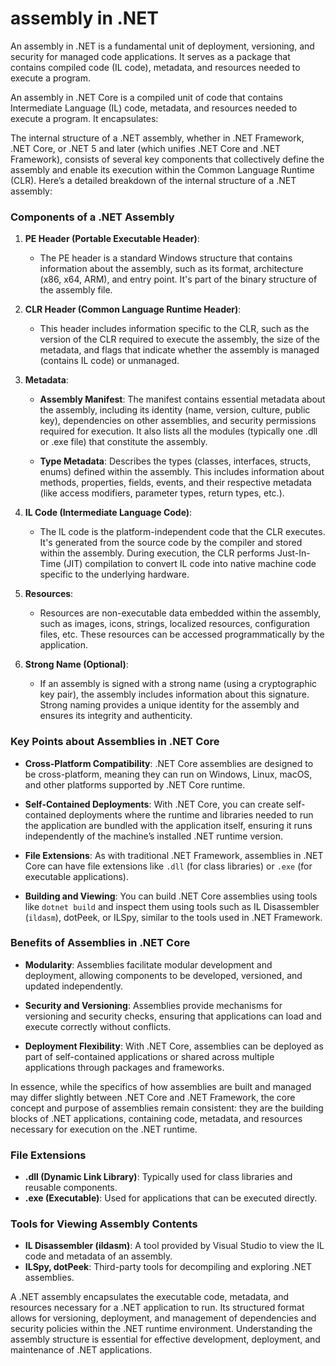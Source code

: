 # assembly in .NET

An assembly in .NET is a fundamental unit of deployment, versioning, and security for managed code applications. It serves as a package that contains compiled code (IL code), metadata, and resources needed to execute a program. 

An assembly in .NET Core is a compiled unit of code that contains Intermediate Language (IL) code, metadata, and resources needed to execute a program. It encapsulates:

The internal structure of a .NET assembly, whether in .NET Framework, .NET Core, or .NET 5 and later (which unifies .NET Core and .NET Framework), consists of several key components that collectively define the assembly and enable its execution within the Common Language Runtime (CLR). Here’s a detailed breakdown of the internal structure of a .NET assembly:

### Components of a .NET Assembly

1. **PE Header (Portable Executable Header)**:
   - The PE header is a standard Windows structure that contains information about the assembly, such as its format, architecture (x86, x64, ARM), and entry point. It's part of the binary structure of the assembly file.

2. **CLR Header (Common Language Runtime Header)**:
   - This header includes information specific to the CLR, such as the version of the CLR required to execute the assembly, the size of the metadata, and flags that indicate whether the assembly is managed (contains IL code) or unmanaged.


3. **Metadata**:
   - **Assembly Manifest**: The manifest contains essential metadata about the assembly, including its identity (name, version, culture, public key), dependencies on other assemblies, and security permissions required for execution. It also lists all the modules (typically one .dll or .exe file) that constitute the assembly.
   
   - **Type Metadata**: Describes the types (classes, interfaces, structs, enums) defined within the assembly. This includes information about methods, properties, fields, events, and their respective metadata (like access modifiers, parameter types, return types, etc.).

4. **IL Code (Intermediate Language Code)**:
   - The IL code is the platform-independent code that the CLR executes. It's generated from the source code by the compiler and stored within the assembly. During execution, the CLR performs Just-In-Time (JIT) compilation to convert IL code into native machine code specific to the underlying hardware.

5. **Resources**:
   - Resources are non-executable data embedded within the assembly, such as images, icons, strings, localized resources, configuration files, etc. These resources can be accessed programmatically by the application.

6. **Strong Name (Optional)**:
   - If an assembly is signed with a strong name (using a cryptographic key pair), the assembly includes information about this signature. Strong naming provides a unique identity for the assembly and ensures its integrity and authenticity.
 
### Key Points about Assemblies in .NET Core

- **Cross-Platform Compatibility**: .NET Core assemblies are designed to be cross-platform, meaning they can run on Windows, Linux, macOS, and other platforms supported by .NET Core runtime.
  
- **Self-Contained Deployments**: With .NET Core, you can create self-contained deployments where the runtime and libraries needed to run the application are bundled with the application itself, ensuring it runs independently of the machine’s installed .NET runtime version.

- **File Extensions**: As with traditional .NET Framework, assemblies in .NET Core can have file extensions like `.dll` (for class libraries) or `.exe` (for executable applications).

- **Building and Viewing**: You can build .NET Core assemblies using tools like `dotnet build` and inspect them using tools such as IL Disassembler (`ildasm`), dotPeek, or ILSpy, similar to the tools used in .NET Framework.

### Benefits of Assemblies in .NET Core

- **Modularity**: Assemblies facilitate modular development and deployment, allowing components to be developed, versioned, and updated independently.

- **Security and Versioning**: Assemblies provide mechanisms for versioning and security checks, ensuring that applications can load and execute correctly without conflicts.

- **Deployment Flexibility**: With .NET Core, assemblies can be deployed as part of self-contained applications or shared across multiple applications through packages and frameworks.

In essence, while the specifics of how assemblies are built and managed may differ slightly between .NET Core and .NET Framework, the core concept and purpose of assemblies remain consistent: they are the building blocks of .NET applications, containing code, metadata, and resources necessary for execution on the .NET runtime.
 
### File Extensions

- **.dll (Dynamic Link Library)**: Typically used for class libraries and reusable components.
- **.exe (Executable)**: Used for applications that can be executed directly.

### Tools for Viewing Assembly Contents

- **IL Disassembler (ildasm)**: A tool provided by Visual Studio to view the IL code and metadata of an assembly.
- **ILSpy, dotPeek**: Third-party tools for decompiling and exploring .NET assemblies.

A .NET assembly encapsulates the executable code, metadata, and resources necessary for a .NET application to run. Its structured format allows for versioning, deployment, and management of dependencies and security policies within the .NET runtime environment. Understanding the assembly structure is essential for effective development, deployment, and maintenance of .NET applications.